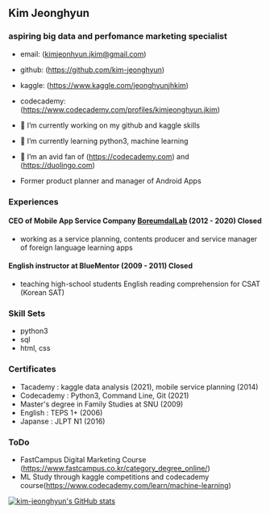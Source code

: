 ## Kim Jeonghyun
### aspiring big data and perfomance marketing specialist

- email: (kimjeonhyun.jkim@gmail.com)
- github: (https://github.com/kim-jeonghyun)
- kaggle: (https://www.kaggle.com/jeonghyunjhkim)
- codecademy: (https://www.codecademy.com/profiles/kimjeonghyun.jkim)

- 🔭 I’m currently working on my github and kaggle skills
- 🌱 I’m currently learning python3, machine learning
- 👯 I’m an avid fan of (https://codecademy.com) and (https://duolingo.com)
- Former product planner and manager of Android Apps 

### Experiences

#### CEO of Mobile App Service Company [BoreumdalLab](https://play.google.com/store/apps/dev?id=4668137433251011654) (2012 - 2020) Closed

- working as a service planning, contents producer and service manager of foreign language learning apps

#### English instructor at BlueMentor (2009 - 2011) Closed

- teaching high-school students English reading comprehension for CSAT (Korean SAT)

### Skill Sets
- python3
- sql
- html, css

### Certificates
- Tacademy : kaggle data analysis (2021), mobile service planning (2014)
- Codecademy : Python3, Command Line, Git (2021)
- Master's degree in Family Studies at SNU (2009)
- English : TEPS 1+ (2006)
- Japanse : JLPT N1 (2016)

### ToDo
- FastCampus Digital Marketing Course (https://www.fastcampus.co.kr/category_degree_online/)
- ML Study through kaggle competitions and codecademy course(https://www.codecademy.com/learn/machine-learning)

[![kim-jeonghyun's GitHub stats](https://github-readme-stats.vercel.app/api?username=kim-jeonghyun&count_private=true)](https://github.com/anuraghazra/github-readme-stats)
